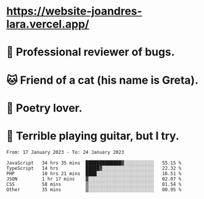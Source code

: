 # https://website-joandres-lara.vercel.app/
# 🐛 Professional reviewer of bugs.
# 🐱 Friend of a cat (his name is Greta).
# 📜 Poetry lover.
# 🎸 Terrible playing guitar, but I try.

<!--START_SECTION:waka-->

```text
From: 17 January 2023 - To: 24 January 2023

JavaScript   34 hrs 35 mins  █████████████▓░░░░░░░░░░░   55.15 %
TypeScript   14 hrs          █████▓░░░░░░░░░░░░░░░░░░░   22.32 %
PHP          10 hrs 21 mins  ████░░░░░░░░░░░░░░░░░░░░░   16.51 %
JSON         1 hr 17 mins    ▓░░░░░░░░░░░░░░░░░░░░░░░░   02.07 %
CSS          58 mins         ▒░░░░░░░░░░░░░░░░░░░░░░░░   01.54 %
Other        35 mins         ▒░░░░░░░░░░░░░░░░░░░░░░░░   00.95 %
```

<!--END_SECTION:waka-->
